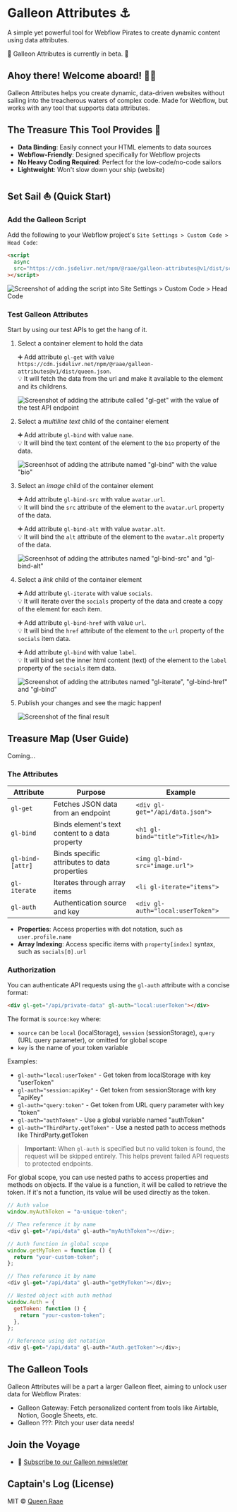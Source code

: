 # Galleon Attributes ⚓

A simple yet powerful tool for Webflow Pirates to create dynamic content using data attributes.

🚧 Galleon Attributes is currently in beta. 🚧

## Ahoy there! Welcome aboard! 🏴‍☠️

Galleon Attributes helps you create dynamic, data-driven websites without sailing into the treacherous waters of complex code. Made for Webflow, but works with any tool that supports data attributes.

## The Treasure This Tool Provides 💎

- **Data Binding**: Easily connect your HTML elements to data sources
- **Webflow-Friendly**: Designed specifically for Webflow projects
- **No Heavy Coding Required**: Perfect for the low-code/no-code sailors
- **Lightweight**: Won't slow down your ship (website)

## Set Sail ⛵ (Quick Start)

### Add the Galleon Script

Add the following to your Webflow project's `Site Settings > Custom Code > Head Code`:

```html
<script
  async
  src="https://cdn.jsdelivr.net/npm/@raae/galleon-attributes@v1/dist/script.js"
></script>
```

![Screenshot of adding the script into Site Settings > Custom Code > Head Code](assets/step-0.png)

### Test Galleon Attributes

Start by using our test APIs to get the hang of it.

1. Select a container element to hold the data

   ➕ Add attribute `gl-get` with value `https://cdn.jsdelivr.net/npm/@raae/galleon-attributes@v1/dist/queen.json`.\
   💡 It will fetch the data from the url and make it available to the element and its childrens.

   ![Screenshot of adding the attribute called "gl-get" with the value of the test API endpoint](assets/step-1.png)

2. Select a _multiline text_ child of the container element

   ➕ Add attribute `gl-bind` with value `name`.\
   💡 It will bind the text content of the element to the `bio` property of the data.

   ![Screenhsot of adding the attribute named "gl-bind" with the value "bio"](assets/step-2.png)

3. Select an _image_ child of the container element

   ➕ Add attribute `gl-bind-src` with value `avatar.url`.\
   💡 It will bind the `src` attribute of the element to the `avatar.url` property of the data.

   ➕ Add attribute `gl-bind-alt` with value `avatar.alt`.\
   💡 It will bind the `alt` attribute of the element to the `avatar.alt` property of the data.

   ![Screenhsot of adding the attributes named "gl-bind-src" and "gl-bind-alt"](assets/step-3.png)

4. Select a _link_ child of the container element

   ➕ Add attribute `gl-iterate` with value `socials`.\
   💡 It will iterate over the `socials` property of the data and create a copy of the element for each item.

   ➕ Add attribute `gl-bind-href` with value `url`.\
   💡 It will bind the `href` attribute of the element to the `url` property of the `socials` item data.

   ➕ Add attribute `gl-bind` with value `label`.\
   💡 It will bind set the inner html content (text) of the element to the `label` property of the `socials` item data.

   ![Screenshot of adding the attributes named "gl-iterate", "gl-bind-href" and "gl-bind"](assets/step-4.png)

5. Publish your changes and see the magic happen!

   ![Screenshot of the final result](assets/step-5.png)

## Treasure Map (User Guide)

Coming...

### The Attributes

| Attribute        | Purpose                                         | Example                           |
| ---------------- | ----------------------------------------------- | --------------------------------- |
| `gl-get`         | Fetches JSON data from an endpoint              | `<div gl-get="/api/data.json">`   |
| `gl-bind`        | Binds element's text content to a data property | `<h1 gl-bind="title">Title</h1>`  |
| `gl-bind-[attr]` | Binds specific attributes to data properties    | `<img gl-bind-src="image.url">`   |
| `gl-iterate`     | Iterates through array items                    | `<li gl-iterate="items">`         |
| `gl-auth`        | Authentication source and key                   | `<div gl-auth="local:userToken">` |

- **Properties**: Access properties with dot notation, such as `user.profile.name`
- **Array Indexing**: Access specific items with `property[index]` syntax, such as `socials[0].url`

### Authorization

You can authenticate API requests using the `gl-auth` attribute with a concise format:

```html
<div gl-get="/api/private-data" gl-auth="local:userToken"></div>
```

The format is `source:key` where:

- `source` can be `local` (localStorage), `session` (sessionStorage), `query` (URL query parameter), or omitted for global scope
- `key` is the name of your token variable

Examples:

- `gl-auth="local:userToken"` - Get token from localStorage with key "userToken"
- `gl-auth="session:apiKey"` - Get token from sessionStorage with key "apiKey"
- `gl-auth="query:token"` - Get token from URL query parameter with key "token"
- `gl-auth="authToken"` - Use a global variable named "authToken"
- `gl-auth="ThirdParty.getToken"` - Use a nested path to access methods like ThirdParty.getToken

> **Important**: When `gl-auth` is specified but no valid token is found, the request will be skipped entirely. This helps prevent failed API requests to protected endpoints.

For global scope, you can use nested paths to access properties and methods on objects. If the value is a function, it will be called to retrieve the token. If it's not a function, its value will be used directly as the token.

```javascript
// Auth value
window.myAuthToken = "a-unique-token";

// Then reference it by name
<div gl-get="/api/data" gl-auth="myAuthToken"></div>;
```

```javascript
// Auth function in global scope
window.getMyToken = function () {
  return "your-custom-token";
};

// Then reference it by name
<div gl-get="/api/data" gl-auth="getMyToken"></div>;
```

```javascript
// Nested object with auth method
window.Auth = {
  getToken: function () {
    return "your-custom-token";
  },
};

// Reference using dot notation
<div gl-get="/api/data" gl-auth="Auth.getToken"></div>;
```

## The Galleon Tools

Galleon Attributes will be a part a larger Galleon fleet, aiming to unlock user data for Webflow Pirates:

- Galleon Gateway: Fetch personalized content from tools like Airtable, Notion, Google Sheets, etc.
- Galleon ???: Pitch your user data needs!

## Join the Voyage

- 📰 [Subscribe to our Galleon newsletter](https://galleon.tools)

## Captain's Log (License)

MIT © [Queen Raae](https://github.com/queen-raae)
